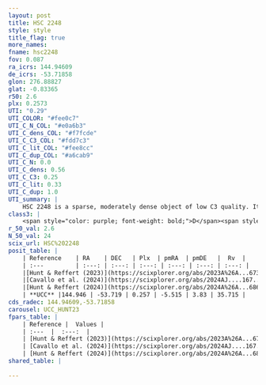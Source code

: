 ```yaml
---
layout: post
title: HSC 2248
style: style
title_flag: true
more_names: 
fname: hsc2248
fov: 0.087
ra_icrs: 144.94609
de_icrs: -53.71858
glon: 276.88827
glat: -0.83365
r50: 2.6
plx: 0.2573
UTI: "0.29"
UTI_COLOR: "#fee0c7"
UTI_C_N_COL: "#e0a6b3"
UTI_C_dens_COL: "#f7fcde"
UTI_C_C3_COL: "#fdd7c3"
UTI_C_lit_COL: "#fee8cc"
UTI_C_dup_COL: "#a6cab9"
UTI_C_N: 0.0
UTI_C_dens: 0.56
UTI_C_C3: 0.25
UTI_C_lit: 0.33
UTI_C_dup: 1.0
UTI_summary: |
    HSC 2248 is a sparse, moderately dense object of low C3 quality. It was recently reported in the literature.<br><br><span style="color: #99180f; font-weight: bold;">Warning: </span>contains less than 25 stars with <i>P>0.5</i> estimated.
class3: |
    <span style="color: purple; font-weight: bold;">D</span><span style="color: #FFC300; font-weight: bold;">B</span>
r_50_val: 2.6
N_50_val: 24
scix_url: HSC%202248
posit_table: |
    | Reference    | RA    | DEC   | Plx  | pmRA  | pmDE   |  Rv  |
    | :---         | :---: | :---: | :---: | :---: | :---: | :---: |
    |[Hunt & Reffert (2023)](https://scixplorer.org/abs/2023A%26A...673A.114H) | 144.941 | -53.706 | 0.253 | -5.546 | 3.831 | 42.431 |
    |[Cavallo et al. (2024)](https://scixplorer.org/abs/2024AJ....167...12C) | 145.009 | -53.742 | 0.252 | -- | -- | -- |
    |[Hunt & Reffert (2024)](https://scixplorer.org/abs/2024A%26A...686A..42H) | 144.941 | -53.706 | 0.253 | -5.546 | 3.831 | 42.431 |
    | **UCC** |144.946 | -53.719 | 0.257 | -5.515 | 3.83 | 35.715 | 
cds_radec: 144.94609,-53.71858
carousel: UCC_HUNT23
fpars_table: |
    | Reference |  Values |
    | :---  |  :---:  |
    | [Hunt & Reffert (2023)](https://scixplorer.org/abs/2023A%26A...673A.114H) | `AV50=2.777, diffAV50=1.576, MOD50=12.828, logAge50=8.183` |
    | [Cavallo et al. (2024)](https://scixplorer.org/abs/2024AJ....167...12C) | `AV50=2.92, dMod50=12.7, logAge50=7.7, [Fe/H]50=-0.07` |
    | [Hunt & Reffert (2024)](https://scixplorer.org/abs/2024A%26A...686A..42H) | `MassJ=465.086` |
shared_table: |
    
---
```

